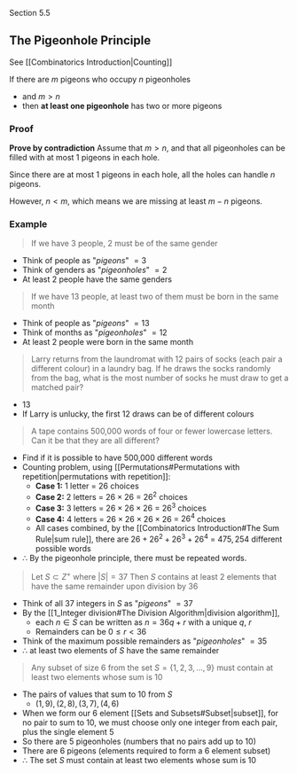 Section 5.5

## The Pigeonhole Principle
See [[Combinatorics Introduction|Counting]]

If there are $m$ pigeons who occupy $n$ pigeonholes
- and $m>n$
- then **at least one pigeonhole** has two or more pigeons

### Proof

**Prove by contradiction**
Assume that $m>n$, and that all pigeonholes can be filled with at most 1 pigeons in each hole.

Since there are at most 1 pigeons in each hole, all the holes can handle $n$ pigeons.

However, $n<m$, which means we are missing at least $m-n$ pigeons.


### Example

> If we have 3 people, 2 must be of the same gender
- Think of people as "*pigeons*" $=3$
- Think of genders as "*pigeonholes*" $=2$
- At least 2 people have the same genders

> If we have 13 people, at least two of them must be born in the same month
- Think of people as "*pigeons*" $=13$
- Think of months as "*pigeonholes*" $=12$
- At least 2 people were born in the same month

> Larry returns from the laundromat with 12 pairs of socks (each pair a different colour) in a laundry bag. If he draws the socks randomly from the bag, what is the most number of socks he must draw to get a matched pair?
- $13$
- If Larry is unlucky, the first 12 draws can be of different colours

> A tape contains 500,000 words of four or fewer lowercase letters. Can it be that they are all different?
- Find if it is possible to have 500,000 different words
- Counting problem, using [[Permutations#Permutations with repetition|permutations with repetition]]:
	- **Case 1:** 1 letter = $26$ choices
	- **Case 2:** 2 letters = $26\times 26$ = $26^2$ choices
	- **Case 3:** 3 letters = $26\times 26\times 26$ = $26^3$ choices
	- **Case 4:** 4 letters = $26\times 26\times 26\times 26$ = $26^4$ choices
	- All cases combined, by the [[Combinatorics Introduction#The Sum Rule|sum rule]], there are $26+26^2+26^3+26^4$ = $475,254$ different possible words
- $\therefore$ By the pigeonhole principle, there must be repeated words.

> Let $S \subset Z^+$ where $|S|=37$
> Then $S$ contains at least 2 elements that have the same remainder upon division by 36
- Think of all 37 integers in $S$ as "*pigeons*" $=37$
- By the [[1_Integer division#The Division Algorithm|division algorithm]], 
	- each $n\in S$ can be written as $n=36q+r$ with a unique $q$, $r$
	- Remainders can be $0\leq r < 36$
- Think of the maximum possible remainders as "*pigeonholes*" $=35$
- $\therefore$ at least two elements of $S$ have the same remainder

> Any subset of size 6 from the set $S=\{1,2,3,\ldots,9\}$ must contain at least two elements whose sum is 10
- The pairs of values that sum to 10 from $S$
	- $(1,9),(2,8),(3,7),(4,6)$
- When we form our 6 element [[Sets and Subsets#Subset|subset]], for no pair to sum to 10, we must choose only one integer from each pair, plus the single element $5$
- So there are 5 pigeonholes (numbers that no pairs add up to 10)
- There are 6 pigeons (elements required to form a 6 element subset)
- $\therefore$ The set $S$ must contain at least two elements whose sum is 10

